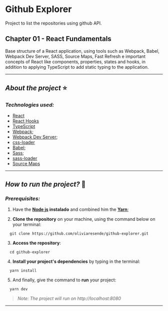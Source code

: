 # Github Explorer

Project to list the repositories using github API.

## Chapter 01 - React Fundamentals

Base structure of a React application, using tools such as Webpack, Babel, Webpack Dev Server, SASS, Source Maps, Fast Refresh e important concepts of React like components, properties, states and hooks, in addition to applying TypeScript to add static typing to the application.

****
## *About the project* ⭐️

### *Technologies used:*

- [React](https://pt-br.reactjs.org/)
- [React Hooks](https://pt-br.reactjs.org/docs/hooks-intro.html)
- [TypeScript](https://www.typescriptlang.org/)
- [Webpack](https://webpack.js.org/);
- [Webpack Dev Server](https://webpack.js.org/configuration/dev-server/);
- [css-loader](https://webpack.js.org/loaders/css-loader/)
- [Babel](https://babeljs.io/);
- [Sass](https://sass-lang.com/);
- [sass-loader](https://github.com/webpack-contrib/sass-loader)
- [Source Maps](https://www.html5rocks.com/en/tutorials/developertools/sourcemaps/)

****
## *How to run the project?* 🚀
###  *Prerequisites:*
1. Have the **[Node js](https://nodejs.org/en/) instalado** and combined him the **[Yarn](https://yarnpkg.com/)**;

2. **Clone the repository** on your machine, using the command below on your terminal:

```
  git clone https://github.com/oliviaresende/github-explorer.git
```

3. **Access the repository**:

```
  cd github-explorer
```

4. **Install your project's dependencies** by typing in the terminal:

```
  yarn install
```

5. And finally, give the command to **run** your project:

```
  yarn dev
```

 > *Note: The project will run on http://localhost:8080*

 ****
